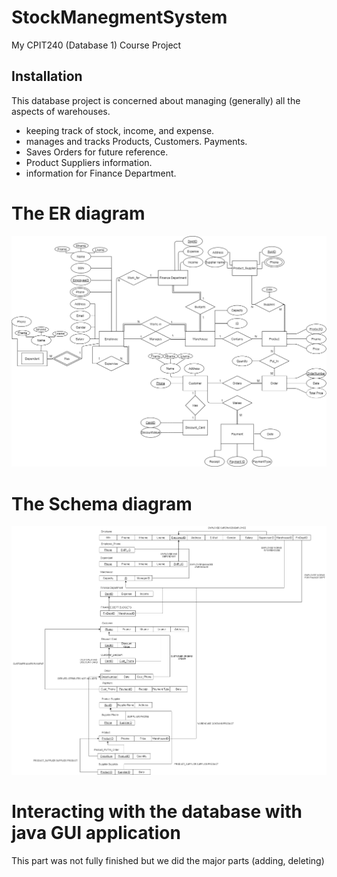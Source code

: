 # StockManegmentSystem
My CPIT240 (Database 1) Course Project

## Installation
This database project is concerned about managing (generally) all the aspects of warehouses.
- keeping track of stock, income, and expense. 
- manages and tracks Products, Customers. Payments.
- Saves Orders for future reference.
- Product Suppliers information. 
- information for Finance Department.

# The ER diagram
![Screenshot](ER.png)

# The Schema diagram
![Screenshot](Schema.png)

# Interacting with the database with java GUI application
This part was not fully finished but we did the major parts (adding, deleting)
